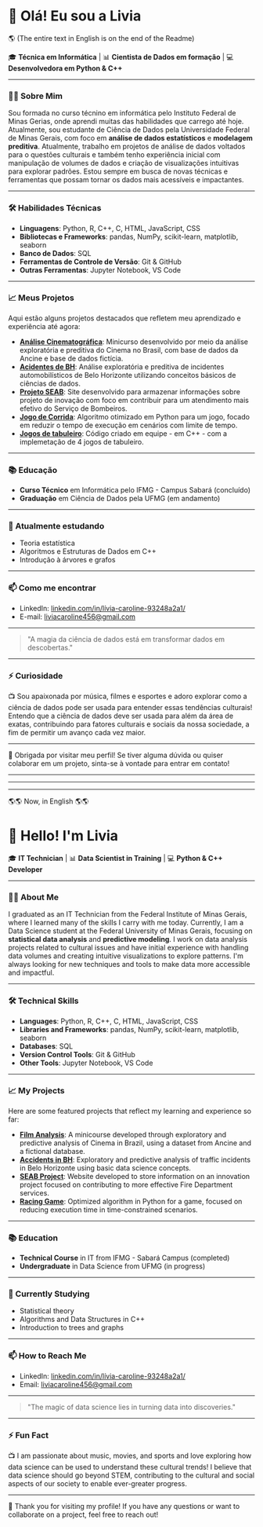 # 👋 Olá! Eu sou a Livia
🌎 (The entire text in English is on the end of the Readme)

🎓 **Técnica em Informática** | 📊 **Cientista de Dados em formação** | 💻 **Desenvolvedora em Python & C++** 

---

### 👩‍💻 Sobre Mim
Sou formada no curso técnino em informática pelo Instituto Federal de Minas Gerias, onde aprendi muitas das habilidades que carrego até hoje. Atualmente, sou estudante de Ciência de Dados pela Universidade Federal de Minas Gerais, com foco em **análise de dados estatísticos** e **modelagem preditiva**. Atualmente, trabalho em projetos de análise de dados voltados para o questões culturais e também tenho experiência inicial com manipulação de volumes de dados e criação de visualizações intuitivas para explorar padrões. Estou sempre em busca de novas técnicas e ferramentas que possam tornar os dados mais acessíveis e impactantes.

---

### 🛠️ Habilidades Técnicas
- **Linguagens**: Python, R, C++, C, HTML, JavaScript, CSS
- **Bibliotecas e Frameworks**: pandas, NumPy, scikit-learn, matplotlib, seaborn
- **Banco de Dados**: SQL
- **Ferramentas de Controle de Versão**: Git & GitHub
- **Outras Ferramentas**: Jupyter Notebook, VS Code

---

### 📈 Meus Projetos
Aqui estão alguns projetos destacados que refletem meu aprendizado e experiência até agora:

- [**Análise Cinematográfica**](https://github.com/Livia-CRPereira/AnaliseCinema-minicurso): Minicurso desenvolvido por meio da análise exploratória e preditiva do Cinema no Brasil, com base de dados da Ancine e base de dados fictícia. 
- [**Acidentes de BH**](https://github.com/Livia-CRPereira/analise-acidentes): Análise exploratória e preditiva de incidentes automobilísticos de Belo Horizonte utilizando conceitos básicos de ciências de dados.
- [**Projeto SEAB**](https://github.com/Livia-CRPereira/SEAB): Site desenvolvido para armazenar informações sobre projeto de inovação com foco em contribuir para um atendimento mais efetivo do Serviço de Bombeiros.
- [**Jogo de Corrida**](https://github.com/Livia-CRPereira/Candy-Rush): Algoritmo otimizado em Python para um jogo, focado em reduzir o tempo de execução em cenários com limite de tempo.
- [**Jogos de tabuleiro**](https://github.com/Livia-CRPereira/Jogos-Tabuleiro): Código criado em equipe - em C++ - com a implemetação de 4 jogos de tabuleiro. 

---

### 📚 Educação
- **Curso Técnico** em Informática pelo IFMG - Campus Sabará (concluído)
- **Graduação** em Ciência de Dados pela UFMG (em andamento)

---

### 🌱 Atualmente estudando
- Teoria estatística
- Algoritmos e Estruturas de Dados em C++
- Introdução à árvores e grafos

---

### 📫 Como me encontrar
- LinkedIn: [linkedin.com/in/lívia-caroline-93248a2a1/](https://www.linkedin.com/in/lívia-caroline-93248a2a1/)
- E-mail: liviacaroline456@gmail.com

---

> "A magia da ciência de dados está em transformar dados em descobertas."

---

### ⚡ Curiosidade
📺 Sou apaixonada por música, filmes e esportes e adoro explorar como a ciência de dados pode ser usada para entender essas tendências culturais! Entendo que a ciência de dados deve ser usada para além da área de exatas, contribuindo para fatores culturais e sociais da nossa sociedade, a fim de permitir um avanço cada vez maior. 

---

👀 Obrigada por visitar meu perfil! Se tiver alguma dúvida ou quiser colaborar em um projeto, sinta-se à vontade para entrar em contato!



---
---
---

🌎🌎   Now, in English  🌎🌎 
# 👋 Hello! I'm Livia

🎓 **IT Technician** | 📊 **Data Scientist in Training** | 💻 **Python & C++ Developer** 

---

### 👩‍💻 About Me
I graduated as an IT Technician from the Federal Institute of Minas Gerais, where I learned many of the skills I carry with me today. Currently, I am a Data Science student at the Federal University of Minas Gerais, focusing on **statistical data analysis** and **predictive modeling**. I work on data analysis projects related to cultural issues and have initial experience with handling data volumes and creating intuitive visualizations to explore patterns. I'm always looking for new techniques and tools to make data more accessible and impactful.

---

### 🛠️ Technical Skills
- **Languages**: Python, R, C++, C, HTML, JavaScript, CSS
- **Libraries and Frameworks**: pandas, NumPy, scikit-learn, matplotlib, seaborn
- **Databases**: SQL
- **Version Control Tools**: Git & GitHub
- **Other Tools**: Jupyter Notebook, VS Code

---

### 📈 My Projects
Here are some featured projects that reflect my learning and experience so far:

- [**Film Analysis**](https://github.com/Livia-CRPereira/AnaliseCinema-minicurso): A minicourse developed through exploratory and predictive analysis of Cinema in Brazil, using a dataset from Ancine and a fictional database.
- [**Accidents in BH**](https://github.com/Livia-CRPereira/analise-acidentes): Exploratory and predictive analysis of traffic incidents in Belo Horizonte using basic data science concepts.
- [**SEAB Project**](https://github.com/Livia-CRPereira/SEAB): Website developed to store information on an innovation project focused on contributing to more effective Fire Department services.
- [**Racing Game**](https://github.com/Livia-CRPereira/Candy-Rush): Optimized algorithm in Python for a game, focused on reducing execution time in time-constrained scenarios.

---

### 📚 Education
- **Technical Course** in IT from IFMG - Sabará Campus (completed)
- **Undergraduate** in Data Science from UFMG (in progress)

---

### 🌱 Currently Studying
- Statistical theory
- Algorithms and Data Structures in C++
- Introduction to trees and graphs

---

### 📫 How to Reach Me
- LinkedIn: [linkedin.com/in/lívia-caroline-93248a2a1/](https://www.linkedin.com/in/lívia-caroline-93248a2a1/)
- Email: liviacaroline456@gmail.com

---

> "The magic of data science lies in turning data into discoveries."

---

### ⚡ Fun Fact
📺 I am passionate about music, movies, and sports and love exploring how data science can be used to understand these cultural trends! I believe that data science should go beyond STEM, contributing to the cultural and social aspects of our society to enable ever-greater progress.

---

👀 Thank you for visiting my profile! If you have any questions or want to collaborate on a project, feel free to reach out!



